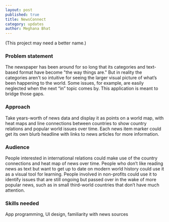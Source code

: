 ```yaml
---
layout: post
published: true
title: NewsConnect
category: updates
author: Meghana Bhat
---
```


(This project may need a better name.)
### Problem statement
The newspaper has been around for so long that its categories and text-based format have become "the way things are." But in reality the categories aren't so intuitive for seeing the larger visual picture of what’s been happening to the world. Some issues, for example, are easily neglected when the next “in” topic comes by. This application is meant to bridge those gaps.
### Approach
Take years-worth of news data and display it as points on a world map, with heat maps and line connections between countries to show country relations and popular world issues over time. Each news item marker could get its own blurb headline with links to news articles for more information.
### Audience
People interested in international relations could make use of the country connections and heat map of news over time. People who don’t like reading news as text but want to get up to date on modern world history could use it as a visual tool for learning. People involved in non-profits could use it to identify issues that are still ongoing but passed over in the wake of more popular news, such as in small third-world countries that don’t have much attention.
### Skills needed
App programming, UI design, familiarity with news sources
